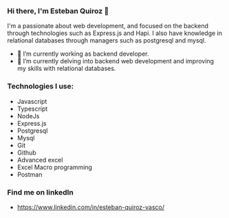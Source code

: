 ### Hi there, I'm Esteban Quiroz 👋

I'm a passionate about web development, and focused on the backend through technologies such as Express.js and Hapi. I also have knowledge in relational databases through managers such as postgresql and mysql.

- 🔭 I’m currently working as backend developer.
- 🌱 I’m currently delving into backend web development and improving my skills with relational databases.

### Technologies I use:

- Javascript
- Typescript
- NodeJs
- Express.js
- Postgresql
- Mysql
- Git
- Github
- Advanced excel
- Excel Macro programming
- Postman

### Find me on linkedIn
- https://www.linkedin.com/in/esteban-quiroz-vasco/
<!--
**EquirozVasco/EquirozVasco** is a ✨ _special_ ✨ repository because its `README.md` (this file) appears on your GitHub profile.

Here are some ideas to get you started:

- 🔭 I’m currently working on ...
- 🌱 I’m currently learning ...
- 👯 I’m looking to collaborate on ...
- 🤔 I’m looking for help with ...
- 💬 Ask me about ...
- 📫 How to reach me: ...
- 😄 Pronouns: ...
- ⚡ Fun fact: ...
-->
